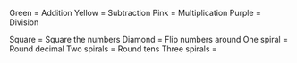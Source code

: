 Green = Addition
Yellow = Subtraction
Pink = Multiplication
Purple = Division

Square = Square the numbers
Diamond = Flip numbers around
One spiral = Round decimal
Two spirals = Round tens
Three spirals = 

